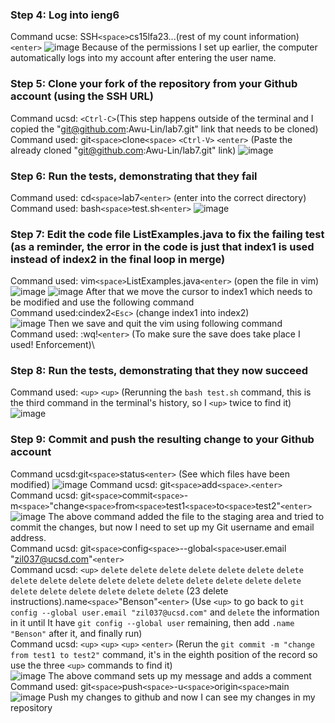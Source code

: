 ### Step 4: Log into ieng6

Command ucse: SSH`<space>`cs15lfa23...(rest of my count information)`<enter>`
![image](https://github.com/Awu-Lin/cse15l-lab-reports/assets/94472422/e224b41c-a01c-4667-bdc9-2224a5ad749a)
Because of the permissions I set up earlier, the computer automatically logs into my account after entering the user name.

### Step 5: Clone your fork of the repository from your Github account (using the SSH URL)
Command ucsd: `<Ctrl-C>`(This step happens outside of the terminal and I copied the "git@github.com:Awu-Lin/lab7.git" link that needs to be cloned)\
Command used: git`<space>`clone`<space>` `<Ctrl-V>` `<enter>` (Paste the already cloned "git@github.com:Awu-Lin/lab7.git" link)
![image](https://github.com/Awu-Lin/cse15l-lab-reports/assets/94472422/cd8676e1-23f9-4426-a148-8d056eaa0926)

### Step 6: Run the tests, demonstrating that they fail
Command used: cd`<space>`lab7`<enter>` (enter into the correct directory)\
Command used: bash`<space>`test.sh`<enter>`
![image](https://github.com/Awu-Lin/cse15l-lab-reports/assets/94472422/078b5bb6-0ffd-4f5c-96e6-eedc6e0e845c)

### Step 7: Edit the code file ListExamples.java to fix the failing test (as a reminder, the error in the code is just that index1 is used instead of index2 in the final loop in merge)

Command used: vim`<space>`ListExamples.java`<enter>` (open the file in vim)
![image](https://github.com/Awu-Lin/cse15l-lab-reports/assets/94472422/96c4b568-e200-4c81-94c7-b0aa59855583)
![image](https://github.com/Awu-Lin/cse15l-lab-reports/assets/94472422/cae562ce-3591-4ca6-a8a8-7825111071f3)
After that we move the cursor to index1 which needs to be modified and use the following command\
Command used:cindex2`<Esc>` (change index1 into index2)\
![image](https://github.com/Awu-Lin/cse15l-lab-reports/assets/94472422/7f5f4325-57fe-4e40-a4f7-51029e714a6b)
Then we save and quit the vim using following command\
Command used: :wq!`<enter>` (To make sure the save does take place I used! Enforcement)\

### Step 8: Run the tests, demonstrating that they now succeed
Command used: `<up>` `<up>` (Rerunning the `bash test.sh` command, this is the third command in the terminal's history, so I  `<up>` twice to find it)\
![image](https://github.com/Awu-Lin/cse15l-lab-reports/assets/94472422/fbaa0924-5ba0-44dd-8870-68ac7c2e060e)

### Step 9: Commit and push the resulting change to your Github account
Command ucsd:git`<space>`status`<enter>` (See which files have been modified)
![image](https://github.com/Awu-Lin/cse15l-lab-reports/assets/94472422/4285f44f-89ba-4484-bca5-6a9146092592)
Command ucsd: git`<space>`add`<space>`.`<enter>`\
Command ucsd: git`<space>`commit`<space>`-m`<space>`"change`<space>`from`<space>`test1`<space>`to`<space>`test2"`<enter>`
![image](https://github.com/Awu-Lin/cse15l-lab-reports/assets/94472422/6773cfbc-b1c7-4834-8891-303a0228f2d1)
The above command added the file to the staging area and tried to commit the changes, but now I need to set up my Git username and email address. \
Command ucsd: git`<space>`config`<space>`--global`<space>`user.email "zil037@ucsd.com"`<enter>`\
Command ucsd: `<up>` `delete` `delete` `delete` `delete` `delete` `delete` `delete` `delete` `delete` `delete` `delete` `delete` `delete` `delete` `delete` `delete` `delete` `delete` `delete` `delete` `delete` `delete` `delete` (23 delete instructions).name`<space>`"Benson"`<enter>` (Use `<up>`  to go back to `git config --global user.email "zil037@ucsd.com"` and `delete` the information in it until It have `git config --global user` remaining, then add `.name "Benson"` after it, and finally run) \
Command ucsd: `<up>` `<up>` `<up>` `<enter>` (Rerun the `git commit -m "change from test1 to test2"` command, it's in the eighth position of the record so use the three `<up>` commands to find it)\
![image](https://github.com/Awu-Lin/cse15l-lab-reports/assets/94472422/5ee38f9f-a560-45ec-ab9d-cd462419ea8e)
The above command sets up my message and adds a comment\
Command used: git`<space>`push`<space>`-u`<space>`origin`<space>`main
![image](https://github.com/Awu-Lin/cse15l-lab-reports/assets/94472422/272c7842-a7f4-42c5-a3d7-8ab73834d0a4)
Push my changes to github and now I can see my changes in my repository







